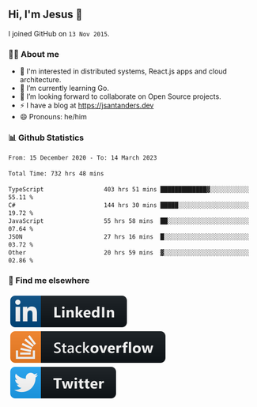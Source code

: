 ## Hi, I'm Jesus 👋

I joined GitHub on `13 Nov 2015`.

<!-- Talking about you -->

### 👨‍💻 About me

- 👦 I'm interested in distributed systems, React.js apps and cloud architecture.
- 🌱 I’m currently learning Go.
- 👯 I’m looking forward to collaborate on Open Source projects.
- ⚡️ I have a blog at <https://jsantanders.dev>
- 😄 Pronouns: he/him

### 📊 Github Statistics

<!--START_SECTION:waka-->

```text
From: 15 December 2020 - To: 14 March 2023

Total Time: 732 hrs 48 mins

TypeScript                 403 hrs 51 mins █████████████▓░░░░░░░░░░░   55.11 %
C#                         144 hrs 30 mins █████░░░░░░░░░░░░░░░░░░░░   19.72 %
JavaScript                 55 hrs 58 mins  ██░░░░░░░░░░░░░░░░░░░░░░░   07.64 %
JSON                       27 hrs 16 mins  █░░░░░░░░░░░░░░░░░░░░░░░░   03.72 %
Other                      20 hrs 59 mins  ▓░░░░░░░░░░░░░░░░░░░░░░░░   02.86 %
```

<!--END_SECTION:waka-->

### 📢 Find me elsewhere

<p>
  <a target="_blank" href="https://linkedin.com/in/jsantanders">
    <img src="https://github.com/jsantanders/jsantanders/blob/master/img/linkedin.svg" alt="LinkedIn" style="vertical-align:top; margin:4px">
  </a>
  
  <a target="_blank" href="https://stackoverflow.com/users/7318331/jesus-santander">
    <img src="https://github.com/jsantanders/jsantanders/blob/master/img/stackoverflow.svg" alt="StackOverflow" style="vertical-align:top; margin:4px">
  </a>
  
  <a target="_blank" href="http://twitter.com/jsantanders">
    <img src="https://github.com/jsantanders/jsantanders/blob/master/img/twitter.svg" alt="Twitter" style="vertical-align:top; margin:4px">
  </a>
</p>
